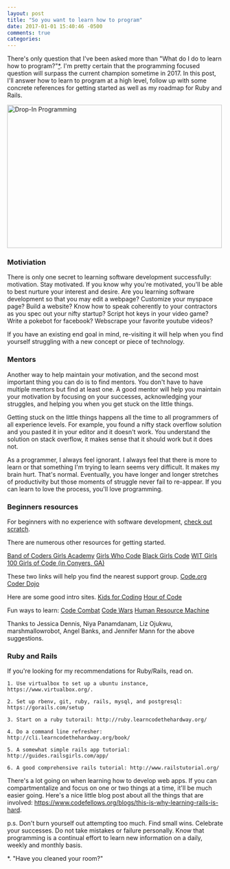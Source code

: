 ```yaml
---
layout: post
title: "So you want to learn how to program"
date: 2017-01-01 15:40:46 -0500
comments: true
categories: 
---
```


There's only question that I've been asked more than "What do I do to learn how
to program?"[\*](#question). I'm pretty certain that the programming focused question will
surpass the current champion sometime in 2017. In this post, I'll answer how to
learn to program at a high level, follow up with some concrete references for
getting started as well as my roadmap for Ruby and Rails.

<a data-flickr-embed="true"  href="https://www.flickr.com/photos/rcpl/3969420357/in/photolist-73Ljo2-nUHdqP-cLQ2pA-rMWtFu-cgwn5-o9zKDL-8JZyip-psr9mZ-5VsNnJ-66DDmf-DHS6Qw-bLJ2ua-bLJ2RH-6WtRoh-fa5NsN-bxPk1u-bLJ2gT-bLLfcn-bLJ1o4-bLJ2rV-bxPknQ-bxPkPQ-bxRpQs-bLLjpr-bxRxHm-bxPjjC-bLJ3EK-bxPje7-bxPkpY-bxRoHL-bLJ3b6-bxPkyq-9yGACj-bLL6ER-bLJ1xD-phfvvL-bLLfa6-bLJ1JT-bLJ1vD-bxRCQJ-bLJ1BR-bLGvA2-bxPkMU-bLJ22X-bLL6MD-bLJ1DP-bxPkw9-8nVeLx-pytkiv-otRtyE" title="Drop-In Programming"><img src="https://c6.staticflickr.com/3/2492/3969420357_fa85157081.jpg" width="500" height="333" alt="Drop-In Programming"></a><script async src="//embedr.flickr.com/assets/client-code.js" charset="utf-8"></script>

<!-- more -->

### Motiviation

There is only one secret to learning software development successfully:
motivation. Stay motivated. If you know why you're motivated, you'll be able to
best nurture your interest and desire. Are you learning software development so
that you may edit a webpage? Customize your myspace page? Build a website?  Know
how to speak coherently to your contractors as you spec out your nifty startup?
Script hot keys in your video game? Write a pokebot for facebook? Webscrape
your favorite youtube videos?

If you have an existing end goal in mind, re-visiting it will help when you find
yourself struggling with a new concept or piece of technology.

### Mentors

Another way to help maintain your motivation, and the second most important
thing you can do is to find mentors. You don't have to have multiple mentors
but find at least one. A good mentor will help you maintain your motivation by
focusing on your successes, acknowledging your struggles, and helping you when
you get stuck on the little things.

Getting stuck on the little things happens all the time to all programmers of
all experience levels. For example, you found a nifty stack overflow solution
and you pasted it in your editor and it doesn't work. You understand the
solution on stack overflow, it makes sense that it should work but it does not.

As a programmer, I always feel ignorant.  I always feel that there is more to
learn or that something I'm trying to learn seems very difficult. It makes my
brain hurt. That's normal. Eventually, you have longer and longer stretches of
productivity but those moments of struggle never fail to re-appear. If you can
learn to love the process, you'll love programming.

### Beginners resources

For beginners with no experience with software development, [check out scratch](https://scratch.mit.edu/).

There are numerous other resources for getting started.

[Band of Coders Girls Academy](http://bandofcoders.com/girlsacademy/)
[Girls Who Code](http://girlswhocode.com/)
[Black Girls Code](http://www.blackgirlscode.com/)
[WIT Girls](http://www.mywit.org/wit-participate/wit-girls/)
[100 Girls of Code (in Conyers, GA)](http://www.100girlsofcode.com/conyers-ga.html)

These two links will help you find the nearest support group.
[Code.org](https://code.org/learn/local)
[Coder Dojo](https://coderdojo.com/)

Here are some good intro sites.
[Kids for Coding](http://www.kids4coding.com)
[Hour of Code](https://hourofcode.com/us/learn)

Fun ways to learn:
[Code Combat](https://codecombat.com/)
[Code Wars](https://www.codewars.com/)
[Human Resource Machine](http://tomorrowcorporation.com/humanresourcemachine)

Thanks to Jessica Dennis, Niya Panamdanam, Liz Ojukwu, marshmallowrobot, Angel Banks, and Jennifer Mann for the above suggestions.

### Ruby and Rails

If you're looking for my recommendations for Ruby/Rails, read on.

    1. Use virtualbox to set up a ubuntu instance, https://www.virtualbox.org/.
    
    2. Set up rbenv, git, ruby, rails, mysql, and postgresql: https://gorails.com/setup
    
    3. Start on a ruby tutorail: http://ruby.learncodethehardway.org/
    
    4. Do a command line refresher: http://cli.learncodethehardway.org/book/
    
    5. A somewhat simple rails app tutorial: http://guides.railsgirls.com/app/
    
    6. A good comprehensive rails tutorial: http://www.railstutorial.org/

There's a lot going on when learning how to develop web apps. If you can
compartmentalize and focus on one or two things at a time, it'll be much easier
going. Here's a nice little blog post about all the things that are involved:
https://www.codefellows.org/blogs/this-is-why-learning-rails-is-hard.

p.s. Don't burn yourself out attempting too much. Find small wins. Celebrate
your successes.  Do not take mistakes or failure personally. Know that
programming is a continual effort to learn new information on a daily, weekly
and monthly basis. 

<a name="question">*</a>. "Have you cleaned your room?"
